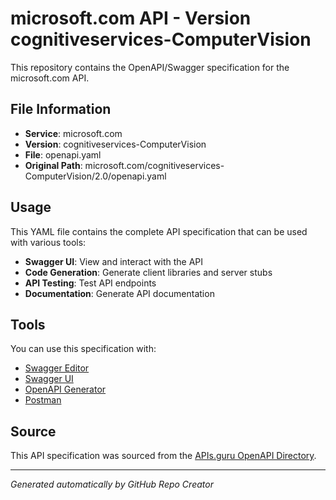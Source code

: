 # microsoft.com API - Version cognitiveservices-ComputerVision

This repository contains the OpenAPI/Swagger specification for the microsoft.com API.

## File Information

- **Service**: microsoft.com
- **Version**: cognitiveservices-ComputerVision
- **File**: openapi.yaml
- **Original Path**: microsoft.com/cognitiveservices-ComputerVision/2.0/openapi.yaml

## Usage

This YAML file contains the complete API specification that can be used with various tools:

- **Swagger UI**: View and interact with the API
- **Code Generation**: Generate client libraries and server stubs
- **API Testing**: Test API endpoints
- **Documentation**: Generate API documentation

## Tools

You can use this specification with:

- [Swagger Editor](https://editor.swagger.io/)
- [Swagger UI](https://swagger.io/tools/swagger-ui/)
- [OpenAPI Generator](https://openapi-generator.tech/)
- [Postman](https://www.postman.com/)

## Source

This API specification was sourced from the [APIs.guru OpenAPI Directory](https://github.com/APIs-guru/openapi-directory).

---

*Generated automatically by GitHub Repo Creator*
